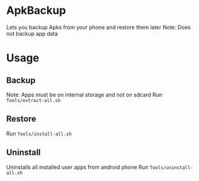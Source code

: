 # ApkBackup
Lets you backup Apks from your phone and restore them later
Note: Does not backup app data
# Usage
## Backup
Note: Apps must be on internal storage and not on sdcard
Run `Tools/extract-all.sh`

## Restore
Run `Tools/install-all.sh`

## Uninstall
Uninstalls all installed user apps from android phone
Run `Tools/uninstall-all.sh`
